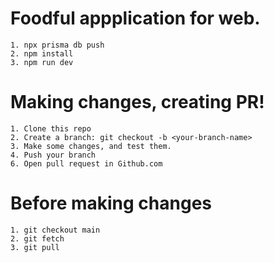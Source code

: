 # Foodful appplication for web.

```
1. npx prisma db push
2. npm install
3. npm run dev
```
# Making changes, creating PR!

```
1. Clone this repo
2. Create a branch: git checkout -b <your-branch-name>
3. Make some changes, and test them.
4. Push your branch
6. Open pull request in Github.com
```

# Before making changes

```
1. git checkout main
2. git fetch
3. git pull
```
